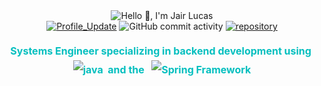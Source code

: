 <!-- Gift Greetings -->
<div align="center">
	<picture class="container">	
		<source media="(prefers-color-scheme: dark)" srcset="https://readme-typing-svg.herokuapp.com?font=Fira+Code&weight=500&pause=300&color=04BFBF&lineSpacing=10px&width=435&size=30&lines=Hello%F0%9F%91%8B%2C+I'm+Jair+Lucas">
  		<source media="(prefers-color-scheme: light)" srcset="https://readme-typing-svg.herokuapp.com?font=Fira+Code&weight=500&pause=300&color=025159&lineSpacing=10px&width=435&size=30&lines=Hello%F0%9F%91%8B%2C+I'm+Jair+Lucas">
  		<img alt="Hello 👋, I'm Jair Lucas">
	</picture>
</div>

<!-- Github Activity -->
<div align="center">
	<a href="https://github.com/jairlucasbe/jairlucasbe" target="_blank"><img alt="Profile_Update" src="https://img.shields.io/github/last-commit/jairlucasbe/jairlucasbe?style=for-the-badge&logo=github&logoWidth=30&labelColor=038C8C&color=04BFBF"></a>
	<img alt="GitHub commit activity" src="https://img.shields.io/github/commit-activity/w/jairlucasbe/jairlucasbe?style=for-the-badge&logo=github&logoWidth=30&labelColor=038C8C&color=04BFBF">
	<a href="https://github.com/jairlucasbe?tab=repositories" target="_blank"><img src="https://badges.pufler.dev/repos/jairlucasbe?style=for-the-badge&logo=github&logoWidth=30&labelColor=038C8C&color=04BFBF" alt="repository"/></a> 
</div>

<!-- Presentation -->
<div align="center">
    <!-- dark mode -->
    <p style="color: #04BFBF; 
		font-size: 16px;
      	font-weight: 700;
      	line-height: 30px;">
      Systems Engineer specializing in backend development using&nbsp;
      <img src="https://img.shields.io/badge/java-ff0000?style=flat&logo=openjdk&logoColor=black&logoWidth=25" alt="java">
      &nbsp;and the &nbsp;  
      <img src="https://img.shields.io/badge/spring%20framework-708c30.svg?style=flat&logo=spring&logoColor=black&logoWidth=25" alt="Spring Framework">
    </p>
</div>


